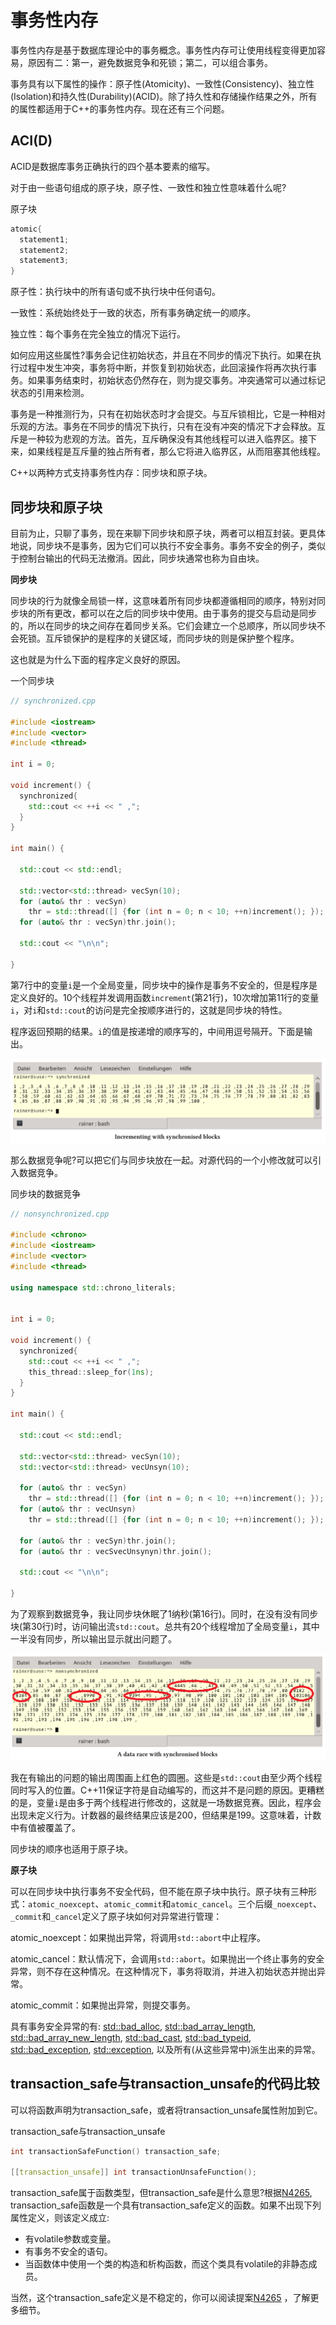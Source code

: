 # 事务性内存

事务性内存是基于数据库理论中的事务概念。事务性内存可让使用线程变得更加容易，原因有二：第一，避免数据竞争和死锁；第二，可以组合事务。

事务具有以下属性的操作：原子性(Atomicity)、一致性(Consistency)、独立性(Isolation)和持久性(Durability)(ACID)。除了持久性和存储操作结果之外，所有的属性都适用于C++的事务性内存。现在还有三个问题。

## ACI(D)

ACID是数据库事务正确执行的四个基本要素的缩写。

对于由一些语句组成的原子块，原子性、一致性和独立性意味着什么呢?

原子块

```c++
atomic{
  statement1;
  statement2;
  statement3;
}
```

原子性：执行块中的所有语句或不执行块中任何语句。

一致性：系统始终处于一致的状态，所有事务确定统一的顺序。

独立性：每个事务在完全独立的情况下运行。

如何应用这些属性?事务会记住初始状态，并且在不同步的情况下执行。如果在执行过程中发生冲突，事务将中断，并恢复到初始状态，此回滚操作将再次执行事务。如果事务结束时，初始状态仍然存在，则为提交事务。冲突通常可以通过标记状态的引用来检测。

事务是一种推测行为，只有在初始状态时才会提交。与互斥锁相比，它是一种相对乐观的方法。事务在不同步的情况下执行，只有在没有冲突的情况下才会释放。互斥是一种较为悲观的方法。首先，互斥确保没有其他线程可以进入临界区。接下来，如果线程是互斥量的独占所有者，那么它将进入临界区，从而阻塞其他线程。

C++以两种方式支持事务性内存：同步块和原子块。

## 同步块和原子块

目前为止，只聊了事务，现在来聊下同步块和原子块，两者可以相互封装。更具体地说，同步块不是事务，因为它们可以执行不安全事务。事务不安全的例子，类似于控制台输出的代码无法撤消。因此，同步块通常也称为自由块。

**同步块**

同步块的行为就像全局锁一样，这意味着所有同步块都遵循相同的顺序，特别对同步块的所有更改，都可以在之后的同步块中使用。由于事务的提交与启动是同步的，所以在同步的块之间存在着同步关系。它们会建立一个总顺序，所以同步块不会死锁。互斥锁保护的是程序的关键区域，而同步块的则是保护整个程序。

这也就是为什么下面的程序定义良好的原因。

一个同步块

```c++
// synchronized.cpp

#include <iostream>
#include <vector>
#include <thread>

int i = 0;

void increment() {
  synchronized{
    std::cout << ++i << " ,";
  }
}

int main() {

  std::cout << std::endl;

  std::vector<std::thread> vecSyn(10);
  for (auto& thr : vecSyn)
    thr = std::thread([] {for (int n = 0; n < 10; ++n)increment(); });
  for (auto& thr : vecSyn)thr.join();

  std::cout << "\n\n";

}
```

第7行中的变量`i`是一个全局变量，同步块中的操作是事务不安全的，但是程序是定义良好的。10个线程并发调用函数`increment`(第21行)，10次增加第11行的变量`i`，对`i`和`std::cout`的访问是完全按顺序进行的，这就是同步块的特性。

程序返回预期的结果。`i`的值是按递增的顺序写的，中间用逗号隔开。下面是输出。

![](../../../images/detail/The-Future-CPP-20-23/10.png)

那么数据竞争呢?可以把它们与同步块放在一起。对源代码的一个小修改就可以引入数据竞争。

同步块的数据竞争

```c++
// nonsynchronized.cpp

#include <chrono>
#include <iostream>
#include <vector>
#include <thread>

using namespace std::chrono_literals;


int i = 0;

void increment() {
  synchronized{
    std::cout << ++i << " ,";
    this_thread::sleep_for(1ns);
  }
}

int main() {

  std::cout << std::endl;

  std::vector<std::thread> vecSyn(10);
  std::vector<std::thread> vecUnsyn(10);

  for (auto& thr : vecSyn)
    thr = std::thread([] {for (int n = 0; n < 10; ++n)increment(); });
  for (auto& thr : vecUnsyn)
    thr = std::thread([] {for (int n = 0; n < 10; ++n)increment(); });

  for (auto& thr : vecSyn)thr.join();
  for (auto& thr : vecSvecUnsynyn)thr.join();

  std::cout << "\n\n";

}
```

为了观察到数据竞争，我让同步块休眠了1纳秒(第16行)。同时，在没有没有同步块(第30行)时，访问输出流`std::cout`。总共有20个线程增加了全局变量`i`，其中一半没有同步，所以输出显示就出问题了。

![](../../../images/detail/The-Future-CPP-20-23/11.png)

我在有输出的问题的输出周围画上红色的圆圈。这些是`std::cout`由至少两个线程同时写入的位置。C++11保证字符是自动编写的，而这并不是问题的原因。更糟糕的是，变量`i`是由多于两个线程进行修改的，这就是一场数据竞赛。因此，程序会出现未定义行为。计数器的最终结果应该是200，但结果是199。这意味着，计数中有值被覆盖了。

同步块的顺序也适用于原子块。

**原子块**

可以在同步块中执行事务不安全代码，但不能在原子块中执行。原子块有三种形式：`atomic_noexcept`、`atomic_commit`和`atomic_cancel`。三个后缀`_noexcept`、`_commit`和`_cancel`定义了原子块如何对异常进行管理：

atomic_noexcept：如果抛出异常，将调用`std::abort`中止程序。

atomic_cancel：默认情况下，会调用`std::abort`。如果抛出一个终止事务的安全异常，则不存在这种情况。在这种情况下，事务将取消，并进入初始状态并抛出异常。

atomic_commit：如果抛出异常，则提交事务。

具有事务安全异常的有: [std::bad_alloc](http://en.cppreference.com/w/cpp/memory/new/bad_alloc), [std::bad_array_length]( https://www.cs.helsinki.fi/group/boi2016/doc/cppreference/reference/en.cppreference.com/w/cpp/memory/new/bad_array_length.html), [std::bad_array_new_length](http://en.cppreference.com/w/cpp/memory/new/bad_array_new_length), [std::bad_cast](http://en.cppreference.com/w/cpp/types/bad_cast), [std::bad_typeid](http://en.cppreference.com/w/cpp/types/bad_typeid), [std::bad_exception](http://en.cppreference.com/w/cpp/error/bad_exception), [std::exception](http://en.cppreference.com/w/cpp/error/exception), 以及所有(从这些异常中)派生出来的异常。

## transaction_safe与transaction_unsafe的代码比较

可以将函数声明为transaction_safe，或者将transaction_unsafe属性附加到它。

transaction_safe与transaction_unsafe

```c++
int transactionSafeFunction() transaction_safe;

[[transaction_unsafe]] int transactionUnsafeFunction();
```

transaction_safe属于函数类型，但transaction_safe是什么意思?根据[N4265]( http://www.open-std.org/jtc1/sc22/wg21/docs/papers/2014/n4265.html), transaction_safe函数是一个具有transaction_safe定义的函数。如果不出现下列属性定义，则该定义成立:

* 有volatile参数或变量。
* 有事务不安全的语句。
* 当函数体中使用一个类的构造和析构函数，而这个类具有volatile的非静态成员。

当然，这个transaction_safe定义是不稳定的，你可以阅读提案[N4265]( http://www.open-std.org/jtc1/sc22/wg21/docs/papers/2014/n4265.html) ，了解更多细节。


